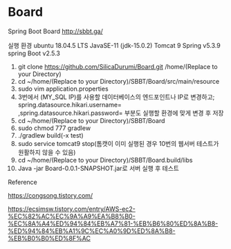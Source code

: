 # Board
 Spring Boot Board
http://sbbt.ga/

실행 환경
ubuntu 18.04.5 LTS
JavaSE-11 (jdk-15.0.2)
Tomcat 9
Spring v5.3.9
spring Boot v2.5.3


1. git clone https://github.com/SilicaDurumi/Board.git /home/(Replace to your Directory)
2. cd ~/home/(Replace to your Directory)/SBBT/Board/src/main/resource
3. sudo vim application.properties 
4. 3번에서 (MY_SQL IP)를 사용할 데이터베이스의 엔드포인트나 IP로 변경하고;
spring.datasource.hikari.username= ,spring.datasource.hikari.password= 부분도 실행할 환경에 맞게 변경 후 저장
5. cd ~/home/(Replace to your Directory)/SBBT/Board
6. sudo chmod 777 gradlew
7. ./gradlew build(-x test)
8. sudo service tomcat9 stop(톰캣이 이미 실행된 경우 10번의 웹서버 테스트가 원활하지 않을 수 있음)
9. cd ~/home/(Replace to your Directory)/SBBT/Board.build/libs
10. Java -jar Board-0.0.1-SNAPSHOT.jar로 서버 실행 후 테스트




Reference 

https://congsong.tistory.com/

https://ecsimsw.tistory.com/entry/AWS-ec2-%EC%82%AC%EC%9A%A9%EA%B8%B0-%EC%8A%A4%ED%94%84%EB%A7%81-%EB%B6%80%ED%8A%B8-%ED%94%84%EB%A1%9C%EC%A0%9D%ED%8A%B8-%EB%B0%B0%ED%8F%AC

